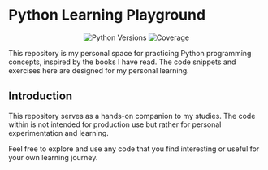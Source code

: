 # Python Learning Playground

<p align="center">
  <img src="https://img.shields.io/badge/Python-3.12-blue" alt="Python Versions">
  <img src="./coverage.svg" alt="Coverage">
</p>

This repository is my personal space for practicing Python programming concepts, inspired by the books I have read. The code snippets and exercises here are designed for my personal learning.

## Introduction

This repository serves as a hands-on companion to my studies. The code within is not intended for production use but rather for personal experimentation and learning.

Feel free to explore and use any code that you find interesting or useful for your own learning journey.